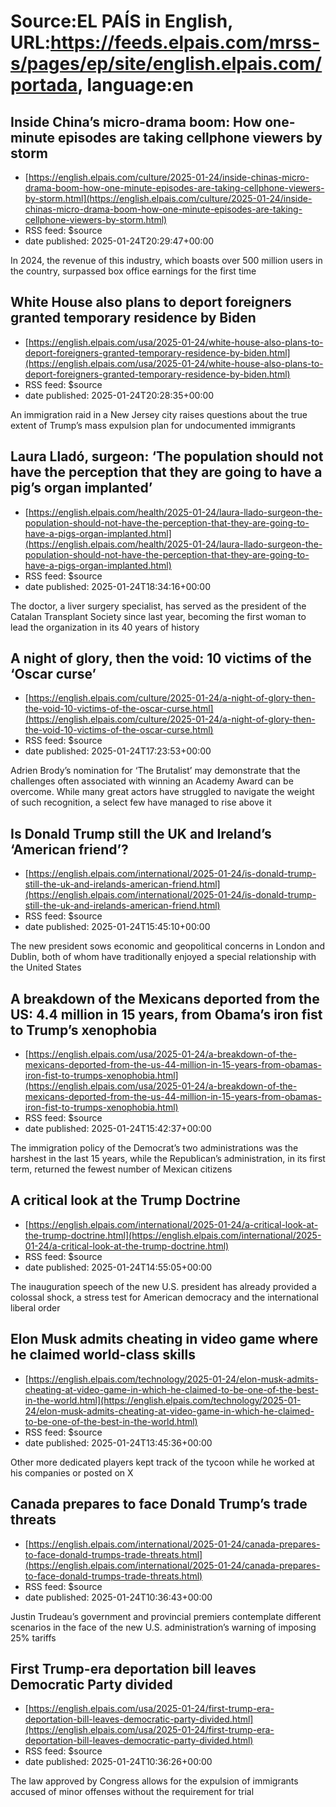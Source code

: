 # Source:EL PAÍS in English, URL:https://feeds.elpais.com/mrss-s/pages/ep/site/english.elpais.com/portada, language:en

## Inside China’s micro-drama boom: How one-minute episodes are taking cellphone viewers by storm
 - [https://english.elpais.com/culture/2025-01-24/inside-chinas-micro-drama-boom-how-one-minute-episodes-are-taking-cellphone-viewers-by-storm.html](https://english.elpais.com/culture/2025-01-24/inside-chinas-micro-drama-boom-how-one-minute-episodes-are-taking-cellphone-viewers-by-storm.html)
 - RSS feed: $source
 - date published: 2025-01-24T20:29:47+00:00

In 2024, the revenue of this industry, which boasts over 500 million users in the country, surpassed box office earnings for the first time

## White House also plans to deport foreigners granted temporary residence by Biden
 - [https://english.elpais.com/usa/2025-01-24/white-house-also-plans-to-deport-foreigners-granted-temporary-residence-by-biden.html](https://english.elpais.com/usa/2025-01-24/white-house-also-plans-to-deport-foreigners-granted-temporary-residence-by-biden.html)
 - RSS feed: $source
 - date published: 2025-01-24T20:28:35+00:00

An immigration raid in a New Jersey city raises questions about the true extent of Trump’s mass expulsion plan for undocumented immigrants

## Laura Lladó, surgeon: ‘The population should not have the perception that they are going to have a pig’s organ implanted’
 - [https://english.elpais.com/health/2025-01-24/laura-llado-surgeon-the-population-should-not-have-the-perception-that-they-are-going-to-have-a-pigs-organ-implanted.html](https://english.elpais.com/health/2025-01-24/laura-llado-surgeon-the-population-should-not-have-the-perception-that-they-are-going-to-have-a-pigs-organ-implanted.html)
 - RSS feed: $source
 - date published: 2025-01-24T18:34:16+00:00

The doctor, a liver surgery specialist, has served as the president of the Catalan Transplant Society since last year, becoming the first woman to lead the organization in its 40 years of history

## A night of glory, then the void: 10 victims of the ‘Oscar curse’
 - [https://english.elpais.com/culture/2025-01-24/a-night-of-glory-then-the-void-10-victims-of-the-oscar-curse.html](https://english.elpais.com/culture/2025-01-24/a-night-of-glory-then-the-void-10-victims-of-the-oscar-curse.html)
 - RSS feed: $source
 - date published: 2025-01-24T17:23:53+00:00

Adrien Brody’s nomination for ‘The Brutalist’ may demonstrate that the challenges often associated with winning an Academy Award can be overcome. While many great actors have struggled to navigate the weight of such recognition, a select few have managed to rise above it

## Is Donald Trump still the UK and Ireland’s ‘American friend’?
 - [https://english.elpais.com/international/2025-01-24/is-donald-trump-still-the-uk-and-irelands-american-friend.html](https://english.elpais.com/international/2025-01-24/is-donald-trump-still-the-uk-and-irelands-american-friend.html)
 - RSS feed: $source
 - date published: 2025-01-24T15:45:10+00:00

The new president sows economic and geopolitical concerns in London and Dublin, both of whom have traditionally enjoyed a special relationship with the United States

## A breakdown of the Mexicans deported from the US: 4.4 million in 15 years, from Obama’s iron fist to Trump’s xenophobia
 - [https://english.elpais.com/usa/2025-01-24/a-breakdown-of-the-mexicans-deported-from-the-us-44-million-in-15-years-from-obamas-iron-fist-to-trumps-xenophobia.html](https://english.elpais.com/usa/2025-01-24/a-breakdown-of-the-mexicans-deported-from-the-us-44-million-in-15-years-from-obamas-iron-fist-to-trumps-xenophobia.html)
 - RSS feed: $source
 - date published: 2025-01-24T15:42:37+00:00

The immigration policy of the Democrat’s two administrations was the harshest in the last 15 years, while the Republican’s administration, in its first term, returned the fewest number of Mexican citizens

## A critical look at the Trump Doctrine
 - [https://english.elpais.com/international/2025-01-24/a-critical-look-at-the-trump-doctrine.html](https://english.elpais.com/international/2025-01-24/a-critical-look-at-the-trump-doctrine.html)
 - RSS feed: $source
 - date published: 2025-01-24T14:55:05+00:00

The inauguration speech of the new U.S. president has already provided a colossal shock, a stress test for American democracy and the international liberal order

## Elon Musk admits cheating in video game where he claimed world-class skills
 - [https://english.elpais.com/technology/2025-01-24/elon-musk-admits-cheating-at-video-game-in-which-he-claimed-to-be-one-of-the-best-in-the-world.html](https://english.elpais.com/technology/2025-01-24/elon-musk-admits-cheating-at-video-game-in-which-he-claimed-to-be-one-of-the-best-in-the-world.html)
 - RSS feed: $source
 - date published: 2025-01-24T13:45:36+00:00

Other more dedicated players kept track of the tycoon while he worked at his companies or posted on X

## Canada prepares to face Donald Trump’s trade threats
 - [https://english.elpais.com/international/2025-01-24/canada-prepares-to-face-donald-trumps-trade-threats.html](https://english.elpais.com/international/2025-01-24/canada-prepares-to-face-donald-trumps-trade-threats.html)
 - RSS feed: $source
 - date published: 2025-01-24T10:36:43+00:00

Justin Trudeau’s government and provincial premiers contemplate different scenarios in the face of the new U.S. administration’s warning of imposing 25% tariffs

## First Trump-era deportation bill leaves Democratic Party divided
 - [https://english.elpais.com/usa/2025-01-24/first-trump-era-deportation-bill-leaves-democratic-party-divided.html](https://english.elpais.com/usa/2025-01-24/first-trump-era-deportation-bill-leaves-democratic-party-divided.html)
 - RSS feed: $source
 - date published: 2025-01-24T10:36:26+00:00

The law approved by Congress allows for the expulsion of immigrants accused of minor offenses without the requirement for trial

